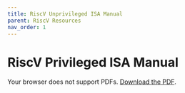 ```yaml
---
title: RiscV Unprivileged ISA Manual
parent: RiscV Resources
nav_order: 1
---
```


# RiscV Privileged ISA Manual

<object data="/assets/pdfs/riscv-unprivileged.pdf" type="application/pdf" width="100%" height="800px">
    <p>Your browser does not support PDFs. 
    <a href="/assets/pdfs/riscv-unprivileged.pdf">Download the PDF</a>.</p>
</object>
